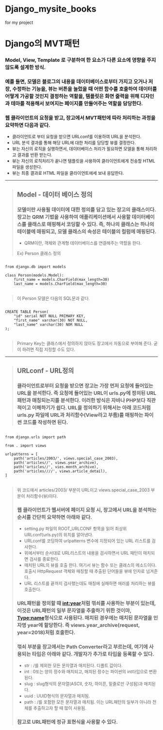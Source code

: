 # Django_mysite_books
for my project

Django의 MVT패턴
===============

### Model, View, Template 로 구분하여 한 요소가 다른 요소에 영향을 주지 않도록 설계한 방식.

### 예를 들면, 모델은 블로그의 내용을 데이터베이스로부터 가지고 오거나 저장, 수정하는 기능을, 뷰는 버튼을 눌렀을 때 어떤 함수를 호출하여 데이터를 어떻게 가공할 것인지 결정하는 역할을, 템플릿은 화면 줄력을 위해 디자인과 테마를 적용해서 보여지는 페이지를 만들어주는 역할을 담당한다.

### 웹 클라이언트의 요청을 받고, 장고에서 MVT패턴에 따라 처리하는 과정을 요약하면 다음과 같다.

* 클라이언트로 부터 요청을 받으면 URLconf를 이용하여 URL을 분석한다.
* URL 분석 결과를 통해 해당 URL에 대한 처리를 담당할 뷰를 결정한다.
* 뷰는 자신의 로직을 실행하면서, 데이터베이스 처리가 필요하면 모델을 통해 처리하고 결과를 반환 받는다.
* 뷰는 자신의 로직처리가 끝나면 템플릿을 사용하여 클라이언트에게 전송할 HTML파일을 생성한다.
* 뷰는 최종 결과로 HTML 파일을 클라이언트에세 보내 응답한다.

---------------------------------------

> ## Model - 데이터 베이스 정의
> ### 모델이란 사용될 데이터에 대한 정의를 담고 있는 장고의 클래스이다. 장고는 QRM 기법을 사용하여 애플리케이션에서 사용할 데이터베이스를 클래스로 매핑해서 코딩할 수 있다. 즉, 하나의 클래스는 하나의 테이블에 매핑되고, 모델 클래스의 속성은 테이블의 컬럼에 매핑된다.
> * QRM이란, 객체와 관계형 데이터베이스를 연결해주는 역할을 한다.
>
> Ex) Person 클래스 정의 
<pre>
<code>
from django.db import models

class Person(models.Model):
    first_name = models.CharField(max_length=30)
    last_name = models.CharField(max_length=30)
</code>
</pre>
> 이 Person 모델은 다음의 SQL문과 같다.
<pre>
<code>
CREATE TABLE Person(
    "id" serial NOT NULL PRIMARY KEY,
    "first_name" varchar(30) NOT NULL,
    "last_name" varchar(30) NOR NULL
);
</code>
</pre>
> Primary Key는 클래스에서 정의하지 않아도 장고에서 자동으로 부여해 준다. 굳이 하려면 직접 지정할 수도 있다.

-------------------------------------

>## URLconf - URL정의
>### 클라이언트로부터 요청을 받으면 장고는 가장 먼저 요청에 들어있는 URL을 분석한다. 즉 요청에 들어있는 URL이 urls.py에 정의된 URL패턴과 매칭되는지를 분석한다. 이러한 방식은 자바나 PHP보다 직관적이고 이해하기가 쉽다. URL을 정의하기 위해서는 아래 코드처럼 urls.py 파일에 URL과 처리함수(View라고 부름)를 매핑하는 파이썬 코드를 작성하면 된다.
<pre>
<code>
from django.urls import path

from . import views

urlpatterns = [
    path('articles/2003/', views.special_case_2003),
    path('articles/<int:year>/', views.year_archive),
    path('articles/<int:year>/<int:month>', vies.month_archive),
    path('articles/<int:year>/<int:month>/<slug:slug>/', views.article_detail),
]
</code>
</pre>
> 위 코드에서 articles/2003/ 부분이 URL이고 views.special_case_2003 부분이 처리함수(뷰)이다.
>### 웹 클라이언트가 웹서버에 페이지 요청 시, 장고에서 URL을 분석하는 순서를 간단히 요약하면 아래와 같다.
> * setting.py 파일의 ROOT_URLCONF 항목을 읽어 최상위 URLconf(urls.py)의 위치를 알아낸다.
> * URLconf를 코딩하여 urlpatterns 변수에 지정되어 있는 URL 리스트를 검사한다.
> * 위에서부터 순서대로 URL리스트의 내용을 검사하면서 URL 패턴이 매치되면 검사를 종료한다.
> * 매치된 URL의 뷰를 호출 한다. 여기서 뷰는 함수 또는 클래스의 메소드이다. 호출시 HttpRequest 객체와 매칭할 때 추출된 단어들을 뷰에 인자로 넘겨준다.
> * URL 리스트를 끝까지 검사했는데도 매칭에 실패하면 에러를 처리하는 뷰를 호출한다.
>
>### URL패턴을 정의할 때 <int:year>처럼 꺾쇠를 사용하는 부분이 있는데, 이것은 URL패턴의 일부 문자열을 추출하기 위한 것이먀, <Type:name>형식으로 사용된다. 매치된 경우에는 매치된 문자열을 인자명 year에 할당한다. 즉 views.year_archive(request, year=2018)처럼 호출한다.
>### 꺾쇠 부분을 장고에서는 Path Converter라고 부르는데, 여기에 사용되는 타입은 아래와 같다. 개발자가 추가로 타입을 등록할 수 있다.
> * str : /를 제외한 모든 문자열과 매치된다. 디폴트 값이다.
> * int : 0또는 양의 정수와 매치되고, 매치된 정수는 파이썬의 int타입으로 변환된다.
> * slug : slug형식의 문자열(ASCII, 숫자, 하이픈, 밑줄로만 구성됨)과 매치된다.
> * uuid : UUID형식의 문자열과 매치됨.
> * path : /를 포함한 모든 문자열과 매치됨. 이는 URL패턴의 일부가 아니라 전체를 추출하고자 할 때 많이 사용됨.
> ### 참고로 URL패턴에 정규 표현식을 사용할 수 있다. 
